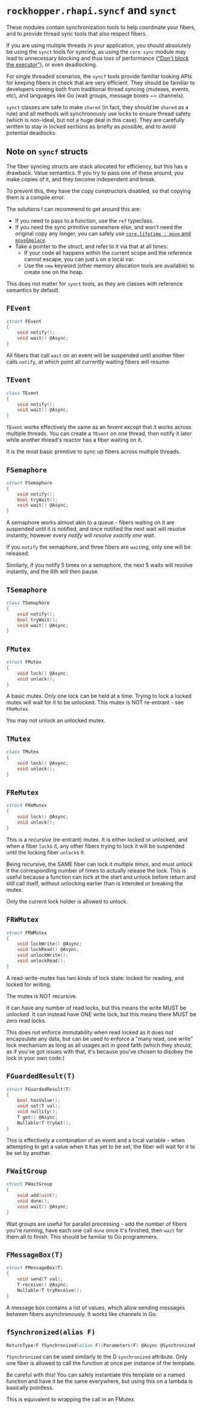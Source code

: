 # `rockhopper.rhapi.syncf` and `synct`

These modules contain synchronization tools to help coordinate your fibers, and to provide thread sync tools that also
respect fibers.

If you are using multiple threads in your application, you should absolutely be using the `synct` tools for syncing,
as using the `core.sync` module may lead to unnecessary blocking and thus loss of performance
(["Don't block the executor"](https://fasterthanli.me/articles/pin-and-suffering)), or even deadlocking.

For single threaded scenarios, the `syncf` tools provide familiar looking APIs for keeping fibers in check that are
very efficient.
They should be familiar to developers coming both from traditional thread syncing (mutexes, events, etc),
and languages like Go (wait groups, message boxes ~= channels).

`synct` classes are safe to make `shared` (in fact, they *should* be `shared` as a rule)
and all methods will synchronously use locks to ensure thread safety
(which is non-ideal, but not a huge deal in this case).
They are carefully written to stay in locked sections as briefly as possible, and to avoid potential deadlocks.

## Note on `syncf` structs

The fiber syncing structs are stack allocated for efficiency, but this has a drawback. Value semantics.
If you try to pass one of these around, you make copies of it, and they become independent and break.

To prevent this, they have the copy constructors disabled, so that copying them is a compile error.

The solutions I can recommend to get around this are:
 - If you need to pass to a function, use the `ref` typeclass.
 - If you need the sync primitive somewhere else, and won't need the original copy any longer, you can safely use
   [`core.lifetime : move` and `moveEmplace`](https://dlang.org/phobos/core_lifetime.html#.move).
 - Take a pointer to the struct, and refer to it via that at all times:
   * If your code all happens within the current scope and the reference cannot escape, you can just `&` on a local var.
	* Use the `new` keyword (other memory allocation tools are available) to create one on the heap.

This does not matter for `synct` tools, as they are classes with reference semantics by default.

## `FEvent`

```d
struct FEvent
{
	void notify();
	void wait() @Async;
}
```

All fibers that call `wait` on an event will be suspended until another fiber calls `notify`,
at which point all currently waiting fibers will resume.

## `TEvent`

```d
class TEvent
{
	void notify();
	void wait() @Async;
}
```

`TEvent` works effectively the same as an fevent except that it works across multiple threads.
You can create a `TEvent` on one thread, then notify it later while another thread's reactor has a fiber waiting on it.

It is the most basic primitive to sync up fibers across multiple threads.


## `FSemaphore`

```d
struct FSemaphore
{
	void notify();
	bool tryWait();
	void wait() @Async;
}
```

A semaphore works almost akin to a queue - fibers waiting on it are suspended until it is notified, and once notified
the next wait will resolve instantly, however *every notify will resolve exactly one wait*.

If you `notify` the semaphore, and three fibers are `wait`ing, only one will be released.

Similarly, if you notify 5 times on a semaphore, the next 5 waits will resolve instantly, and the 6th will then pause.

## `TSemaphore`

```d
class TSemaphore
{
	void notify();
	bool tryWait();
	void wait() @Async;
}
```

## `FMutex`

```d
struct FMutex
{
	void lock() @Async;
	void unlock();
}
```

A basic mutex. Only one lock can be held at a time. Trying to lock a locked mutex will wait for it to be unlocked.
This mutex is NOT re-entrant - see `FReMutex`.

You may not unlock an unlocked mutex.

## `TMutex`

```d
class TMutex
{
	void lock() @Async;
	void unlock();
}
```

## `FReMutex`

```d
struct FReMutex
{
	void lock() @Async;
	void unlock();
}
```

This is a *recursive* (re-entrant) mutex. It is either locked or unlocked, and when a fiber `lock`s it, any other fibers
trying to lock it will be suspended until the locking fiber `unlock`s it.

Being recursive, the SAME fiber can lock it *multiple times*, and must unlock it the corresponding number of times to
actually release the lock. This is useful because a function can lock at the start and unlock before return and still
call itself, without unlocking earlier than is intended or breaking the mutex.

Only the current lock holder is allowed to unlock.

## `FRWMutex`

```d
struct FRWMutex
{
	void lockWrite() @Async;
	void lockRead() @Async;
	void unlockWrite();
	void unlockRead();
}
```

A read-write-mutex has two kinds of lock state: locked for reading, and locked for writing.

The mutex is NOT recursive.

It can have any number of read locks, but this means the write MUST be unlocked.
It can instead have ONE write lock, but this means there MUST be zero read locks.

This does not enforce immutability when read locked as it does not encapsulate any data, but can be used to enforce a
"many read, one write" lock mechanism as long as all usages act in good faith (which they should, as if you've got
issues with that, it's because you've chosen to disobey the lock in your own code.)

## `FGuardedResult(T)`

```d
struct FGuardedResult(T)
{
	bool hasValue();
	void set(T val);
	void nullify();
	T get() @Async;
	Nullable!T tryGet();
}
```

This is effectively a combination of an event and a local variable - when attempting to get a value when it has yet to
be set, the fiber will wait for it to be set by another.

## `FWaitGroup`

```d
struct FWaitGroup
{
	void add(uint);
	void done();
	void wait() @Async;
}
```

Wait groups are useful for parallel processing - add the number of fibers you're running, have each one call `done` once
it's finished, then `wait` for them all to finish.
This should be familiar to Go programmers.

## `FMessageBox(T)`

```d
struct FMessageBox(T)
{
	void send(T val);
	T receive() @Async;
	Nullable!T tryReceive();
}
```

A message box contains a list of values, which allow sending messages between fibers asynchronously.
It works like channels in Go.

## `fSynchronized(alias F)`

```d
ReturnType!F fSynchronized(alias F)(Parameters!F) @Async @Synchronized
```

`fSynchronized` can be used similarly to the D `synchronized` attribute. Only one fiber is allowed to call the function
at once per instance of the template.

Be careful with this! You can safely instantiate this template on a named function and have it be the same everywhere,
but using this on a lambda is basically pointless.

This is equivalent to wrapping the call in an FMutex.
